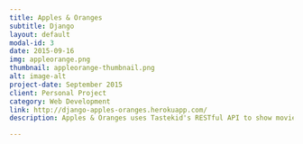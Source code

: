 ```yaml
---
title: Apples & Oranges
subtitle: Django
layout: default
modal-id: 3
date: 2015-09-16
img: appleorange.png
thumbnail: appleorange-thumbnail.png
alt: image-alt
project-date: September 2015
client: Personal Project
category: Web Development
link: http://django-apples-oranges.herokuapp.com/
description: Apples & Oranges uses Tastekid's RESTful API to show movies, TV shows, books, video games, and music artists similar to what was entered in the search bar. This app is a rough prototype that was created to learn the Django framework and showcase the ability to work with a REST API.

---
```

